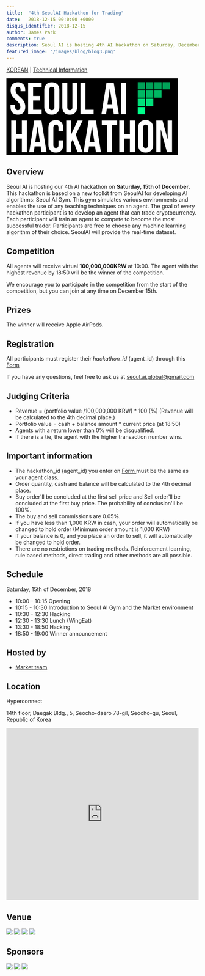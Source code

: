 ```yaml
---
title:  "4th SeoulAI Hackathon for Trading"
date:   2018-12-15 00:0:00 +0000
disqus_identifier: 2018-12-15
author: James Park
comments: true
description: Seoul AI is hosting 4th AI hackathon on Saturday, December 15th. Hackathon is based on the new toolkit from Seoul AI Gym
featured_image: '/images/blog/blog3.png'
---
```


<p>
<a href="/blog/4th-hackathon-KR">KOREAN</a> | <a href="/blog/4th-hackathon-technical-info">Technical Information</a>
</p>


![](/images/hackathon/logo.png)


## Overview

Seoul AI is hosting our 4th AI hackathon on **Saturday, 15th of December**. This hackathon is based on a new toolkit from SeoulAI for developing AI algorithms: Seoul AI Gym. This gym simulates various environments and enables the use of any teaching techniques on an agent. The goal of every hackathon participant is to develop an agent that can trade cryptocurrency. Each participant will train an agent to compete to become the most successful trader. Participants are free to choose any machine learning algorithm of their choice. SeoulAI will provide the real-time dataset.

## Competition

All agents will receive virtual **100,000,000KRW** at 10:00. The agent with the highest revenue by 18:50 will be the winner of the competition.

We encourage you to participate in the competition from the start of the competition, but you can join at any time on December 15th.

## Prizes

The winner will receive Apple AirPods.

## Registration

All participants must register their _hackathon_id_ (agent_id) through this <a href="http://bit.ly/seoulai_market_hackathon">Form</a>

If you have any questions, feel free to ask us at seoul.ai.global@gmail.com

## Judging Criteria

- Revenue = (portfolio value /100,000,000 KRW) \* 100 (%) (Revenue will be calculated to the 4th decimal place.)
- Portfolio value = cash + balance amount \* current price (at 18:50)
- Agents with a return lower than 0% will be disqualified.
- If there is a tie, the agent with the higher transaction number wins.

## Important information

- The hackathon_id (agent_id) you enter on <a href="http://bit.ly/seoulai_market_hackathon"> Form </a> must be the same as your agent class.
- Order quantity, cash and balance will be calculated to the 4th decimal place.
- Buy order'll be concluded at the first sell price and Sell order'll be concluded at the first buy price. The probability of conclusion'll be 100%.
- The buy and sell commissions are 0.05%.
- If you have less than 1,000 KRW in cash, your order will automatically be changed to hold order (Minimum order amount is 1,000 KRW)
- If your balance is 0, and you place an order to sell, it will automatically be changed to hold order.
- There are no restrictions on trading methods. Reinforcement learning, rule based methods, direct trading and other methods are all possible.

## Schedule

Saturday, 15th of December, 2018

- 10:00 - 10:15 Opening
- 10:15 - 10:30 Introduction to Seoul AI Gym and the Market environment
- 10:30 - 12:30 Hacking
- 12:30 - 13:30 Lunch (WingEat)
- 13:30 - 18:50 Hacking
- 18:50 - 19:00 Winner announcement

## Hosted by

* [Market team](/project/seoul-ai-gym-market)

## Location

Hyperconnect

14th floor, Daegak Bldg., 5, Seocho-daero 78-gil, Seocho-gu, Seoul, Republic of Korea


<iframe src="https://www.google.com/maps/embed?pb=!1m18!1m12!1m3!1d3165.4515690893822!2d127.02735559999999!3d37.4972664!2m3!1f0!2f0!3f0!3m2!1i1024!2i768!4f13.1!3m3!1m2!1s0x357ca15a2f9719ab%3A0x20210a76b2b256f7!2z64yA6rCB67mM65Sp!5e0!3m2!1sen!2s!4v1508801167955" width="100%" height="450" frameborder="0" style="border:0" allowfullscreen=""></iframe>

## Venue

<div class="gallery" data-columns="2">
    <img src="{{ "/images/hackathon/venue1.jpg" | prepend: site.baseurl }}" />
    <img src="{{ "/images/hackathon/venue2.jpg" | prepend: site.baseurl }}" />
    <img src="{{ "/images/hackathon/venue3.jpg" | prepend: site.baseurl }}" />
    <img src="{{ "/images/hackathon/venue4.jpg" | prepend: site.baseurl }}" />
</div>


## Sponsors

<div class="gallery" data-columns="3">
    <img src="{{ "/images/hackathon/hpcnt.png" | prepend: site.baseurl }}" />
    <img src="{{ "/images/hackathon/aws.png" | prepend: site.baseurl }}" />
    <img src="{{ "/images/hackathon/wingeat.png" | prepend: site.baseurl }}" />
</div>

